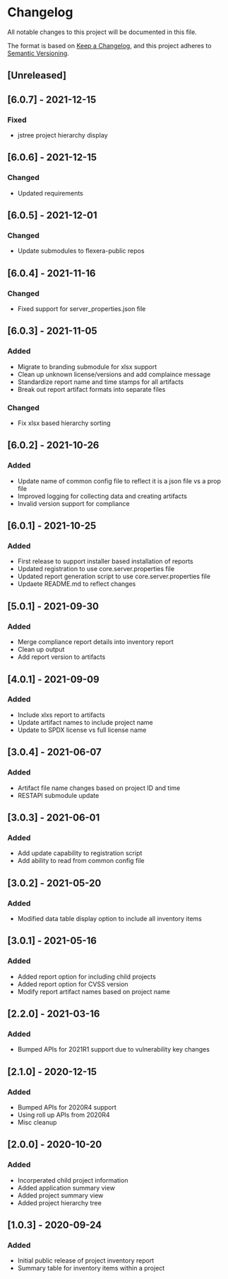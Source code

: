 # Changelog
All notable changes to this project will be documented in this file.

The format is based on [Keep a Changelog](https://keepachangelog.com/en/1.0.0/),
and this project adheres to [Semantic Versioning](https://semver.org/spec/v2.0.0.html).

## [Unreleased]

## [6.0.7] - 2021-12-15
### Fixed 
- jstree project hierarchy display

## [6.0.6] - 2021-12-15
### Changed
- Updated requirements

## [6.0.5] - 2021-12-01
### Changed
- Update submodules to flexera-public repos

## [6.0.4] - 2021-11-16
### Changed
- Fixed support for server_properties.json file

## [6.0.3] - 2021-11-05
### Added
- Migrate to branding submodule for xlsx support
- Clean up unknown license/versions and add complaince message
- Standardize report name and time stamps for all artifacts
- Break out report artifact formats into separate files
### Changed
- Fix xlsx based hierarchy sorting

## [6.0.2] - 2021-10-26
### Added
- Update name of common config file to reflect it is a json file vs a prop file
- Improved logging for collecting data and creating artifacts
- Invalid version support for compliance

## [6.0.1] - 2021-10-25
### Added
- First release to support installer based installation of reports
- Updated registration to use core.server.properties file
- Updated report generation script to use core.server.properties file
- Updaete README.md to reflect changes

## [5.0.1] - 2021-09-30
### Added
- Merge compliance report details into inventory report
- Clean up output
- Add report version to artifacts

## [4.0.1] - 2021-09-09
### Added
- Include xlxs report to artifacts
- Update artifact names to include project name
- Update to SPDX license vs full license name

## [3.0.4] - 2021-06-07
### Added
- Artifact file name changes based on project ID and time
- RESTAPI submodule update

## [3.0.3] - 2021-06-01
### Added
- Add update capability to registration script
- Add ability to read from common config file

## [3.0.2] - 2021-05-20
### Added
- Modified data table display option to include all inventory items

## [3.0.1] - 2021-05-16
### Added
- Added report option for including child projects
- Added report option for CVSS version
- Modify report artifact names based on project name

## [2.2.0] - 2021-03-16
### Added
- Bumped APIs for 2021R1 support due to vulnerability key changes

## [2.1.0] - 2020-12-15
### Added
- Bumped APIs for 2020R4 support
- Using roll up APIs from 2020R4
- Misc cleanup

## [2.0.0] - 2020-10-20
### Added
- Incorperated child project information
- Added application summary view
- Added project summary view
- Added project hierarchy tree


## [1.0.3] - 2020-09-24
### Added
- Initial public release of project inventory report
- Summary table for inventory items within a project